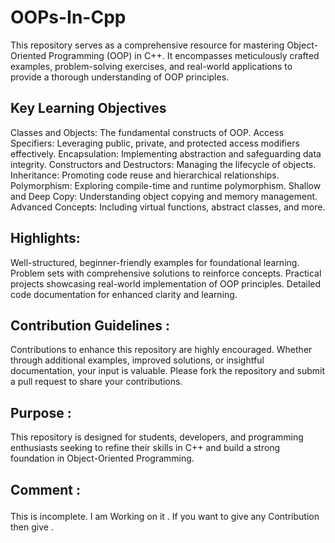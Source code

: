 # OOPs-In-Cpp
This repository serves as a comprehensive resource for mastering Object-Oriented Programming (OOP) in C++. It encompasses meticulously crafted examples, problem-solving exercises, and real-world applications to provide a thorough understanding of OOP principles.


<h2>Key Learning Objectives </h2>

<p>
  Classes and Objects: The fundamental constructs of OOP.
  Access Specifiers: Leveraging public, private, and protected access modifiers effectively.
  Encapsulation: Implementing abstraction and safeguarding data integrity.
  Constructors and Destructors: Managing the lifecycle of objects.
  Inheritance: Promoting code reuse and hierarchical relationships.
  Polymorphism: Exploring compile-time and runtime polymorphism.
  Shallow and Deep Copy: Understanding object copying and memory management.
  Advanced Concepts: Including virtual functions, abstract classes, and more.
</p>

<h2>Highlights: </h2>
<p>
  Well-structured, beginner-friendly examples for foundational learning.
  Problem sets with comprehensive solutions to reinforce concepts.
  Practical projects showcasing real-world implementation of OOP principles.
  Detailed code documentation for enhanced clarity and learning.
    
</p>

<h2>
Contribution Guidelines :
  
</h2>

<p>Contributions to enhance this repository are highly encouraged. Whether through additional examples, improved solutions, or insightful documentation, your input is valuable. Please fork the repository and submit a pull request to share your contributions.</p>

<h2>Purpose : </h2>
<p>
This repository is designed for students, developers, and programming enthusiasts seeking to refine their skills in C++ and build a strong foundation in Object-Oriented Programming.
  
</p>


<h2>

  Comment : 
</h2>
<p>
This is incomplete. I am Working on it . If you want to give any Contribution then give . 
</p>
